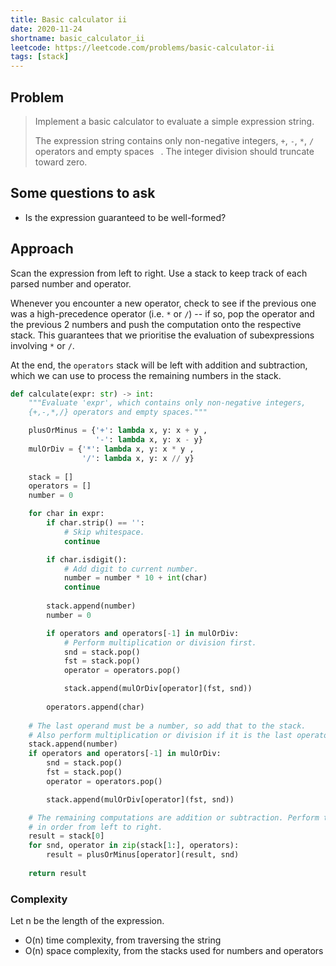 ```yaml
---
title: Basic calculator ii
date: 2020-11-24
shortname: basic_calculator_ii
leetcode: https://leetcode.com/problems/basic-calculator-ii
tags: [stack]
---
```


## Problem

> Implement a basic calculator to evaluate a simple expression string.
> 
> The expression string contains only non-negative integers, `+`, `-`, `*`, `/` operators and empty spaces ` `.
> The integer division should truncate toward zero.

## Some questions to ask

* Is the expression guaranteed to be well-formed?

## Approach

Scan the expression from left to right. Use a stack to keep track of each parsed number and operator.

Whenever you encounter a new operator, check to see if the previous one was a high-precedence operator
(i.e. `*` or `/`) -- if so, pop the operator and the previous 2 numbers and push the computation
onto the respective stack. This guarantees that we prioritise the evaluation of subexpressions involving `*` or `/`.

At the end, the `operators` stack will be left with addition and subtraction, which we can use to process
the remaining numbers in the stack. 

```python
def calculate(expr: str) -> int:
    """Evaluate 'expr', which contains only non-negative integers,
    {+,-,*,/} operators and empty spaces."""

    plusOrMinus = {'+': lambda x, y: x + y ,
                   '-': lambda x, y: x - y}
    mulOrDiv = {'*': lambda x, y: x * y ,
                '/': lambda x, y: x // y}
                
    stack = []
    operators = []
    number = 0

    for char in expr:
        if char.strip() == '':
            # Skip whitespace.
            continue

        if char.isdigit():
            # Add digit to current number.
            number = number * 10 + int(char)
            continue
    
        stack.append(number)
        number = 0

        if operators and operators[-1] in mulOrDiv:
            # Perform multiplication or division first.
            snd = stack.pop()
            fst = stack.pop()
            operator = operators.pop()

            stack.append(mulOrDiv[operator](fst, snd))
        
        operators.append(char)
    
    # The last operand must be a number, so add that to the stack.
    # Also perform multiplication or division if it is the last operator.
    stack.append(number)
    if operators and operators[-1] in mulOrDiv:
        snd = stack.pop()
        fst = stack.pop()
        operator = operators.pop()

        stack.append(mulOrDiv[operator](fst, snd))

    # The remaining computations are addition or subtraction. Perform these
    # in order from left to right.
    result = stack[0]
    for snd, operator in zip(stack[1:], operators):
        result = plusOrMinus[operator](result, snd)
        
    return result
```

### Complexity
Let n be the length of the expression.

* O(n) time complexity, from traversing the string
* O(n) space complexity, from the stacks used for numbers and operators